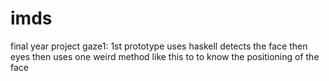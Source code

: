 # imds
 final year project
 gaze1: 1st prototype uses haskell detects the face then eyes then uses one weird method like this to to know the positioning of the face
